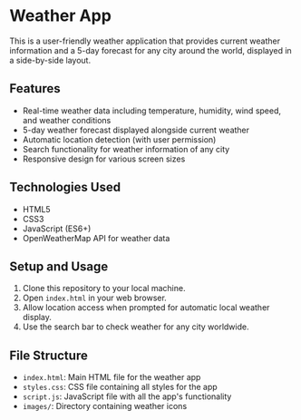# Weather App

This is a user-friendly weather application that provides current weather information and a 5-day forecast for any city around the world, displayed in a side-by-side layout.

## Features

- Real-time weather data including temperature, humidity, wind speed, and weather conditions
- 5-day weather forecast displayed alongside current weather
- Automatic location detection (with user permission)
- Search functionality for weather information of any city
- Responsive design for various screen sizes

## Technologies Used

- HTML5
- CSS3
- JavaScript (ES6+)
- OpenWeatherMap API for weather data

## Setup and Usage

1. Clone this repository to your local machine.
2. Open `index.html` in your web browser.
3. Allow location access when prompted for automatic local weather display.
4. Use the search bar to check weather for any city worldwide.

## File Structure

- `index.html`: Main HTML file for the weather app
- `styles.css`: CSS file containing all styles for the app
- `script.js`: JavaScript file with all the app's functionality
- `images/`: Directory containing weather icons
